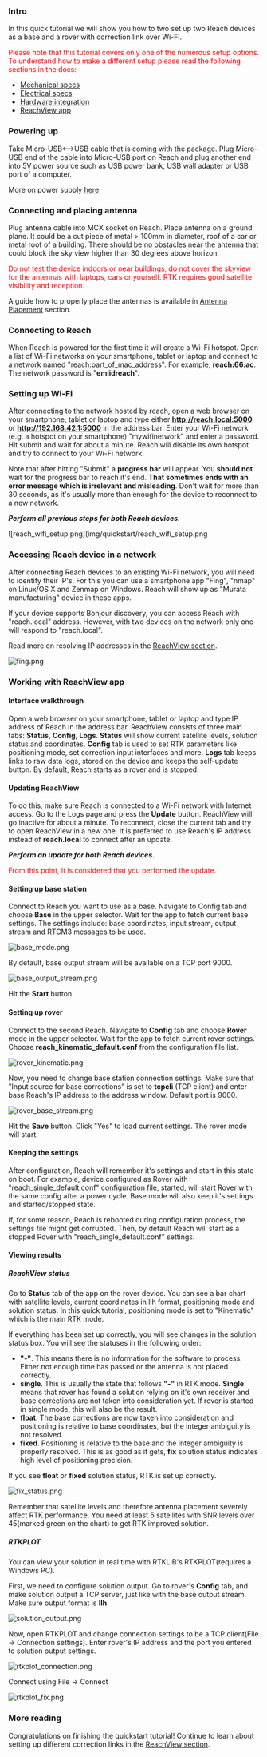 ### Intro

In this quick tutorial we will show you how to two set up two Reach devices as a base and a rover with correction link over Wi-Fi.

<font color="red"> Please note that this tutorial covers only one of the numerous setup options. To understand how to make a different setup please read the following sections in the docs: </font>

* [Mechanical specs](mechanical-specs.md)
* [Electrical specs](electrical-specs.md)
* [Hardware integration](hardware-integration.md)
* [ReachView app](reachview-app.md)

### Powering up

Take Micro-USB<-->USB cable that is coming with the package. Plug Micro-USB end of the cable into Micro-USB port on Reach and plug another end into 5V power source such as USB power bank, USB wall adapter or USB port of a computer.

More on power supply [here](power-supply.md).

### Connecting and placing antenna

Plug antenna cable into MCX socket on Reach. Place antenna on a ground plane. It could be a cut piece of metal > 100mm in diameter, roof of a car or metal roof of a building. There should be no obstacles near the antenna that could block the sky view higher than 30 degrees above horizon.

<font color="red">Do not test the device indoors or near buildings, do not cover the skyview for the antennas with laptops, cars or yourself. RTK requires good satellite visibility and reception. </font>

A guide how to properly place the antennas is available in [Antenna Placement](antenna-placement.md) section.

### Connecting to Reach

When Reach is powered for the first time it will create a Wi-Fi hotspot. Open a list of Wi-Fi networks on your smartphone, tablet or laptop and connect to a network named "reach:part_of_mac_address". For example, **reach:66:ac**. The network password is "**emlidreach**".

### Setting up Wi-Fi

After connecting to the network hosted by reach, open a web browser on your smartphone, tablet or laptop and type either **http://reach.local:5000** or **http://192.168.42.1:5000** in the address bar. Enter your Wi-Fi network (e.g. a hotspot on your smartphone) "mywifinetwork" and enter a password. Hit submit and wait for about a minute. Reach will disable its own hotspot and try to connect to your Wi-Fi network.

Note that after hitting "Submit" a **progress bar** will appear. You **should not** wait for the progress bar to reach it's end. **That sometimes ends with an error message which is irrelevant and misleading**. Don't wait for more than 30 seconds, as it's usually more than enough for the device to reconnect to a new network.

***Perform all previous steps for both Reach devices.***

![reach_wifi_setup.png](img/quickstart/reach_wifi_setup.png

### Accessing Reach device in a network

After connecting Reach devices to an existing Wi-Fi network, you will need to identify their IP's. For this you can use a smartphone app "Fing", "nmap" on Linux/OS X and Zenmap on Windows. Reach will show up as "Murata manufacturing" device in these apps.

If your device supports Bonjour discovery, you can access Reach with "reach.local" address. However, with two devices on the network only one will respond to "reach.local".

Read more on resolving IP addresses in the [ReachView section](reachview-app.md).

![fing.png](img/quickstart/fing.png)

### Working with ReachView app

#### Interface walkthrough

Open a web browser on your smartphone, tablet or laptop and type IP address of Reach in the address bar. ReachView consists of three main tabs: **Status**, **Config**, **Logs**. **Status** will show current satellite levels, solution status and coordinates. **Config** tab is used to set RTK parameters like positioning mode, set correction input interfaces and more. **Logs** tab keeps links to raw data logs, stored on the device and keeps the self-update button. By default, Reach starts as a rover and is stopped.

#### Updating ReachView

To do this, make sure Reach is connected to a Wi-Fi network with Internet access. Go to the Logs page and press the **Update** button. ReachView will go inactive for about a minute. To reconnect, close the current tab and try to open ReachView in a new one. It is preferred to use Reach's IP address instead of **reach.local** to connect after an update.

***Perform an update for both Reach devices.***

<font color="red">From this point, it is considered that you performed the update.</font>

#### Setting up base station

Connect to Reach you want to use as a base. Navigate to Config tab and choose **Base** in the upper selector. Wait for the app to fetch current base settings. The settings include: base coordinates, input stream, output stream and RTCM3 messages to be used.

![base_mode.png](img/quickstart/base_mode.png)

By default, base output stream will be available on a TCP port 9000.

![base_output_stream.png](img/quickstart/base_output_stream.png)

Hit the **Start** button.

#### Setting up rover

Connect to the second Reach. Navigate to **Config** tab and choose **Rover** mode in the upper selector. Wait for the app to fetch current rover settings. Choose **reach_kinematic_default.conf** from the configuration file list.

![rover_kinematic.png](img/quickstart/rover_kinematic.png)

Now, you need to change base station connection settings. Make sure that "Input source for base corrections" is set to **tcpcli** (TCP client) and enter base Reach's IP address to the address window. Default port is 9000.

![rover_base_stream.png](img/quickstart/rover_base_stream.png)

Hit the **Save** button. Click "Yes" to load current settings. The rover mode will start.


#### Keeping the settings

After configuration, Reach will remember it's settings and start in this state on boot. For example, device configured as Rover with "reach_single_default.conf" configuration file, started, will start Rover with the same config after a power cycle. Base mode will also keep it's settings and started/stopped state.

If, for some reason, Reach is rebooted during configuration process, the settings file might get corrupted. Then, by default Reach will start as a stopped Rover with "reach_single_default.conf" settings.

#### Viewing results

##### ReachView status

Go to **Status** tab of the app on the rover device. You can see a bar chart with satellite levels, current coordinates in llh format, positioning mode and solution status. In this quick tutorial, positioning mode is set to "Kinematic" which is the main RTK mode.

If everything has been set up correctly, you will see changes in the solution status box. You will see the statuses in the following order:

* **"-"**. This means there is no information for the software to process. Either not enough time has passed or the antenna is not placed correctly.
* **single**. This is usually the state that follows **"-"** in RTK mode. **Single** means that rover has found a solution relying on it's own receiver and base corrections are not taken into consideration yet. If rover is started in single mode, this will also be the result.
* **float**. The base corrections are now taken into consideration and positioning is relative to base coordinates, but the integer ambiguity is not resolved.
* **fixed**. Positioning is relative to the base and the integer ambiguity is properly resolved. This is as good as it gets, **fix** solution status indicates high level of positioning precision.

If you see **float** or **fixed** solution status, RTK is set up correctly.

![fix_status.png](img/quickstart/fix_status.png)

Remember that satellite levels and therefore antenna placement severely affect RTK performance. You need at least 5 satellites with SNR levels over 45(marked green on the chart) to get RTK improved solution.

##### RTKPLOT

You can view your solution in real time with RTKLIB's RTKPLOT(requires a Windows PC).

First, we need to configure solution output. Go to rover's **Config** tab, and make solution output a TCP server, just like with the base output stream. Make sure output format is **llh**.

![solution_output.png](img/quickstart/solution_output.png)

Now, open RTKPLOT and change connection settings to be a TCP client(File -> Connection settings). Enter rover's IP address and the port you entered to solution output settings.

![rtkplot_connection.png](img/quickstart/rtkplot_connection.png)

Connect using File -> Connect

![rtkplot_fix.png](img/quickstart/rtkplot_fix.png)

### More reading

Congratulations on finishing the quickstart tutorial! Continue to learn about setting up different correction links in the [ReachView section](reachview-app.md).
